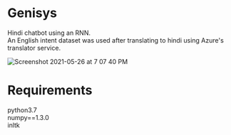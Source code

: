 # Genisys
Hindi chatbot using an RNN.  
An English intent dataset was used after translating to hindi using Azure's translator service.  

![Screenshot 2021-05-26 at 7 07 40 PM](https://user-images.githubusercontent.com/59250093/119669393-a5e9e980-be55-11eb-9805-99bbe7ff1b5c.png)

# Requirements
python3.7   
numpy==1.3.0   
inltk

